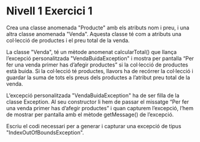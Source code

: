 # Nivell 1 Exercici 1

Crea una classe anomenada "Producte" amb els atributs nom i preu, i una altra classe anomenada "Venda".
Aquesta classe té com a atributs una col·lecció de productes i el preu total de la venda.

La classe "Venda", té un mètode anomenat calcularTotal() que llança l’excepció personalitzada "VendaBuidaException" i
mostra per pantalla “Per fer una venda primer has d’afegir productes” si la col·lecció de productes està buida.
Si la col·lecció té productes, llavors ha de recórrer la col·lecció i guardar la suma de tots els preus
dels productes a l’atribut preu total de la venda.

L’excepció personalitzada "VendaBuidaException" ha de ser filla de la classe Exception.
Al seu constructor li hem de passar el missatge  “Per fer una venda primer has d’afegir productes” i quan
capturem l’excepció, l’hem de mostrar per pantalla amb el mètode getMessage() de l’excepció.

Escriu el codi necessari per a generar i capturar una excepció de tipus "IndexOutOfBoundsException".